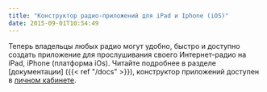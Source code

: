 ```yaml
---
title: "Конструктор радио-приложений для iPad и Iphone (iOS)"
date: 2015-09-01T10:54:49
---
```


Теперь владельцы любых радио могут удобно, быстро и доступно создать приложение для прослушивания своего Интернет-радио на iPad, iPhone (платформа iOs). Читайте подробнее в разделе [документации] ({{< ref "/docs" >}}), конструктор приложений доступен в [личном кабинете](https://app.radio-tochka.com/).